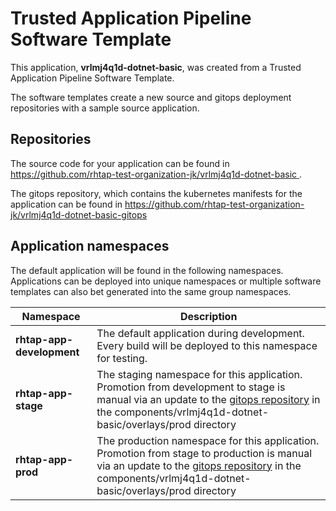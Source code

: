 # Trusted Application Pipeline Software Template

This application, **vrlmj4q1d-dotnet-basic**, was created from a Trusted Application Pipeline Software Template.

The software templates create a new source and gitops deployment repositories with a sample source application. 

## Repositories

The source code for your application can be found in [https://github.com/rhtap-test-organization-jk/vrlmj4q1d-dotnet-basic ](https://github.com/rhtap-test-organization-jk/vrlmj4q1d-dotnet-basic ).
 
The gitops repository, which contains the kubernetes manifests for the application can be found in 
[https://github.com/rhtap-test-organization-jk/vrlmj4q1d-dotnet-basic-gitops ](https://github.com/rhtap-test-organization-jk/vrlmj4q1d-dotnet-basic-gitops ) 

## Application namespaces 

The default application will be found in the following namespaces. Applications can be deployed into unique namespaces or multiple software templates can also bet generated into the same group namespaces.  

|  Namespace   |  Description   |  
| -------- | -------- |   
| **rhtap-app-development** | The default application during development. Every build will be deployed to this namespace for testing. | 
| **rhtap-app-stage** | The staging namespace for this application. Promotion from development to stage is manual via an update to the [gitops repository](https://github.com/rhtap-test-organization-jk/vrlmj4q1d-dotnet-basic-gitops ) in the components/vrlmj4q1d-dotnet-basic/overlays/prod directory |  
| **rhtap-app-prod** | The production namespace for this application. Promotion from stage to production is manual via an update to the [gitops repository](https://github.com/rhtap-test-organization-jk/vrlmj4q1d-dotnet-basic-gitops ) in the components/vrlmj4q1d-dotnet-basic/overlays/prod directory | 